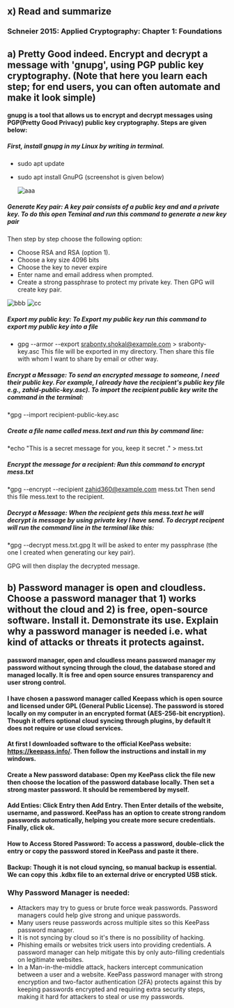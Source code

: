 ## x) Read and summarize 
### Schneier 2015: Applied Cryptography: Chapter 1: Foundations


## a) Pretty Good indeed. Encrypt and decrypt a message with 'gnupg', using PGP public key cryptography. (Note that here you learn each step; for end users, you can often automate and make it look simple)

#### gnupg is  a tool that allows us to encrypt and decrypt messages using PGP(Pretty Good Privacy) public key cryptography. Steps are given below: 
##### First, install gnupg in my Linux by writing in terminal. 
* sudo apt update
* sudo apt install GnuPG (screenshot is given below)

  ![aaa](https://github.com/user-attachments/assets/bb5be5fd-3d10-49c3-be1a-a02420da4876)
  

##### Generate Key pair: A key pair consists of a public key and and a private key. To do this open Teminal and run this command to generate a new key pair 
   Then step by step choose the following option:
   * Choose RSA and RSA (option 1).
   * Choose a key size 4096 bits
   * Choose the key to never expire
   * Enter name and email address when prompted.
   * Create a strong passphrase to protect my private key.
     Then GPG will create  key pair.

![bbb](https://github.com/user-attachments/assets/24498468-9700-4629-95e4-85e09ab21ba5)
![cc](https://github.com/user-attachments/assets/26eaf51e-1702-4d85-84ad-5359d22b4e4e)



##### Export my public key: To Export my public key run this command to export my public key into a file
 * gpg --armor --export srabonty.shokal@example.com > srabonty-key.asc
 This file will be exported in my directory. Then share this file with whom I want to share by email or other way.

##### Encrypt a Message: To send an encrypted message to someone, I need their public key. For example, I  already have the recipient's public key file e.g., zahid-public-key.asc). To import the recipient public key write the command in the terminal: 
*gpg --import recipient-public-key.asc
  
##### Create a file name called mess.text and run this by command line: 
*echo "This is a secret message for you, keep it secret ." > mess.txt

##### Encrypt the message for a recipient: Run this command to encrypt mess.txt 
*gpg --encrypt --recipient zahid360@example.com mess.txt
Then send this file mess.text to the recipient. 

##### Decrypt a Message: When the recipient gets this mess.text he will decrypt is message by using private key I have send. To decrypt recipent will run the command line in the terminal like this: 
*gpg --decrypt mess.txt.gpg
It will  be asked to enter my passphrase (the one I created when generating our key pair).

GPG will then display the decrypted message.



## b) Password manager is open and cloudless. Choose a password manager that 1) works without the cloud and 2) is free, open-source software. Install it. Demonstrate its use. Explain why a password manager is needed i.e. what kind of attacks or threats it protects against.

#### password manager, open and cloudless means password manager my password without syncing through the cloud, the database stored and managed locally. It is free and open source ensures transparency and user strong control. 

#### I have chosen a password manager called Keepass which is open source and licensed under GPL (General Public License). The password is stored locally on my computer in an encrypted format (AES-256-bit encryption). Though it offers optional cloud syncing through plugins, by default it does not require or use cloud services.

#### At first I downloaded software to the official KeePass website: https://keepass.info/. Then follow the instructions and install in my windows. 

#### Create a New password database: Open my KeePass click the file  new then choose the location of the password database locally. Then set a strong master password. It should be remembered by myself. 

#### Add Enties: Click Entry  then Add Entry. Then Enter details of the website, username, and password. KeePass has an option to create strong random passwords automatically, helping you create more secure credentials. Finally, click ok.

#### How to Access Stored Password: To access a password, double-click the entry or copy the password stored in KeePass and paste it there. 

#### Backup: Though it is not cloud syncing, so manual backup is essential. We can copy this .kdbx file to an external drive or encrypted USB stick.

### Why Password Manager is needed: 
* Attackers may try to guess or brute force weak passwords. Password managers could help give strong and unique passwords.
* Many users reuse passwords across multiple sites so this KeePass password manager.
* It is not syncing by cloud so it's there is no possibility of hacking.
* Phishing emails or websites trick users into providing credentials. A password manager can help mitigate this by only auto-filling credentials on legitimate websites.
* In a Man-in-the-middle attack, hackers intercept communication between a user and a website. KeePass password manager with strong encryption and two-factor authentication (2FA) protects against this by keeping passwords encrypted and requiring extra security steps, making it hard for attackers to steal or use my passwords.

